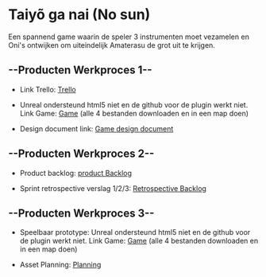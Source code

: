 # Taiyõ ga nai (No sun)
Een spannend game waarin de speler 3 instrumenten moet vezamelen en Oni's ontwijken om uiteindelijk Amaterasu de grot uit te krijgen.


## --Producten Werkproces 1--

- Link Trello: [Trello](https://trello.com/b/9YZlOWnz/mythe-amaterasu)


- Unreal ondersteund html5 niet en de github voor de plugin werkt niet. Link Game: [Game](https://drive.google.com/drive/folders/189jHZMSPYo0PoImVyiv6agShLnfIQWrq?usp=sharing) (alle 4 bestanden downloaden en in een map doen)


- Design document link: [Game design document](https://drive.google.com/drive/folders/1TtqpW9qKnJwS5fxDwMXWzS3f6aB3KFF_?usp=sharing)



## --Producten Werkproces 2--

- Product backlog: [product Backlog](https://trello.com/b/9YZlOWnz/mythe-amaterasu)


 - Sprint retrospective verslag 1/2/3: [Retrospective Backlog](https://teams.microsoft.com/l/file/78DE9AF1-BF63-44B5-A701-791F6BFD9D67?tenantId=8e600f92-30df-4667-b7c0-3f2595f3f12b&fileType=pdf&objectUrl=https%3A%2F%2Fmediacollegeamsterdam.sharepoint.com%2Fteams%2FMytheGDGA2021-Team9%2FGedeelde%20documenten%2FTeam%209%2Fingeleverd%2FRetrospective_Sprint1_2_3.pdf&baseUrl=https%3A%2F%2Fmediacollegeamsterdam.sharepoint.com%2Fteams%2FMytheGDGA2021-Team9&serviceName=teams&threadId=19:92d37cd960784b8d816b9146a3e3aab5@thread.tacv2&groupId=d187bbaa-116e-4ac5-8d7f-a463d72bc41c)



## --Producten Werkproces 3--

- Speelbaar prototype: Unreal ondersteund html5 niet en de github voor de plugin werkt niet. Link Game: [Game](https://drive.google.com/drive/folders/189jHZMSPYo0PoImVyiv6agShLnfIQWrq?usp=sharing)
(alle 4 bestanden downloaden en in een map doen)


- Asset Planning: [Planning](https://cdn.discordapp.com/attachments/841215539321634847/842014437586370570/04-Planning_Mythe_2021.pdf)
